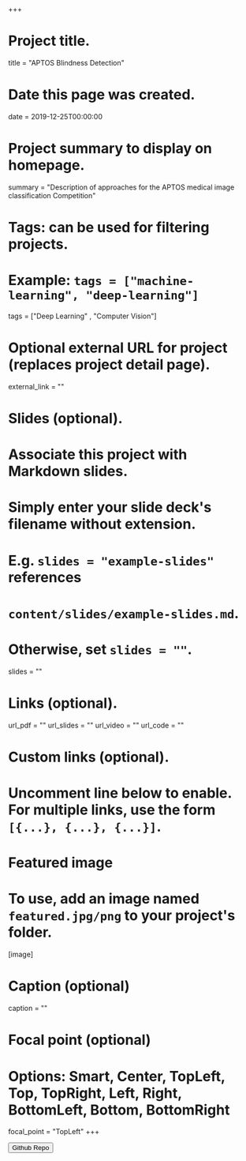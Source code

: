 +++
# Project title.
title = "APTOS Blindness Detection"

# Date this page was created.
date = 2019-12-25T00:00:00

# Project summary to display on homepage.
summary = "Description of approaches for the APTOS medical image classification Competition"

# Tags: can be used for filtering projects.
# Example: `tags = ["machine-learning", "deep-learning"]`
tags = ["Deep Learning" , "Computer Vision"]

# Optional external URL for project (replaces project detail page).
external_link = ""

# Slides (optional).
#   Associate this project with Markdown slides.
#   Simply enter your slide deck's filename without extension.
#   E.g. `slides = "example-slides"` references 
#   `content/slides/example-slides.md`.
#   Otherwise, set `slides = ""`.
slides = ""

# Links (optional).
url_pdf = ""
url_slides = ""
url_video = ""
url_code = ""

# Custom links (optional).
#   Uncomment line below to enable. For multiple links, use the form `[{...}, {...}, {...}]`.
 

# Featured image
# To use, add an image named `featured.jpg/png` to your project's folder. 
[image]
  # Caption (optional)
  caption = ""
  
  # Focal point (optional)
  # Options: Smart, Center, TopLeft, Top, TopRight, Left, Right, BottomLeft, Bottom, BottomRight
  focal_point = "TopLeft"
+++
<form action="https://github.com/abyaadrafid/APTOS-Blindness-Detection">
    <input type="submit" formtarget = "_blank" value="Github Repo" />
</form>